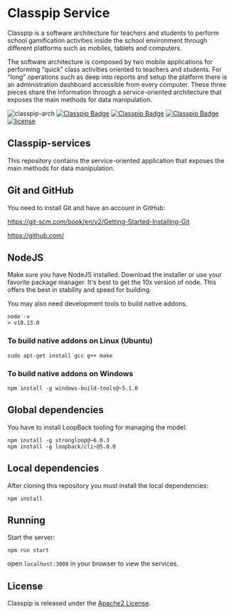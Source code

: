 # Classpip Service
Classpip is a software architecture for teachers and students to perform school gamification activities inside the school environment through different platforms such as mobiles, tablets and computers.

The software architecture is composed by two mobile applications for performing “quick” class activities oriented to teachers and students. For “long” operations such as deep into reports and setup the platform there is an administration dashboard accessible from every computer. These three pieces share the information through a service-oriented architecture that exposes the main methods for data manipulation.

![classpip-arch](https://github.com/classpip/classpip/raw/master/images/project-architecture.png)
[![Classpip Badge](https://img.shields.io/badge/classpip-dashboard-brightgreen.svg)](https://github.com/rocmeseguer/classpip-dashboard)
[![Classpip Badge](https://img.shields.io/badge/classpip-mobile-brightgreen.svg)](https://github.com/rocmeseguer/classpip-mobile)
[![Classpip Badge](https://img.shields.io/badge/classpip-services-brightgreen.svg)](https://github.com/rocmeseguer/classpip-services)
[![license](https://img.shields.io/badge/license-Apache%202.0-blue.svg)](https://github.com/classpip/classpip/blob/master/LICENSE)

## Classpip-services
This repository contains the service-oriented application that exposes the main methods for data manipulation.

## Git and GitHub

You need to install Git and have an account in GitHub:
 
https://git-scm.com/book/en/v2/Getting-Started-Installing-Git
 
https://github.com/
 
## NodeJS

Make sure you have NodeJS installed. Download the installer or use your favorite package manager. It's best to get the 10x version of node. This offers the best in stability and speed for building.

You may also need development tools to build native addons.

```
node -v
> v10.13.0
```

### To build native addons on Linux (Ubuntu)

```
sudo apt-get install gcc g++ make
```

### To build native addons on Windows

```
npm install -g windows-build-tools@~5.1.0
```

## Global dependencies

You have to install LoopBack tooling for managing the model:

```
npm install -g strongloop@~6.0.3
npm install -g loopback/cli~@5.0.0
```

## Local dependencies

After cloning this repository you must install the local dependencies:

```
npm install
```

## Running
Start the server: 
```
npm run start
```
open `localhost:3000` in your browser to view the services.

## License

Classpip is released under the [Apache2 License](https://github.com/classpip/classpip-mobile/blob/master/LICENSE).
